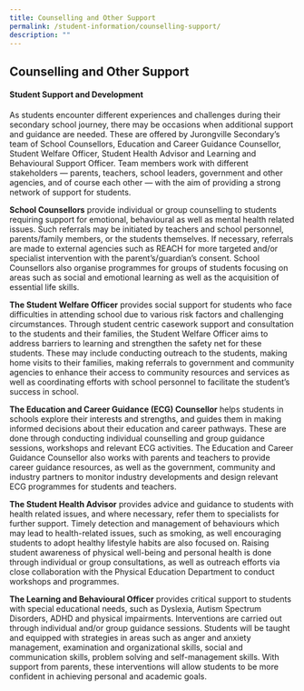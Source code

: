 ```yaml
---
title: Counselling and Other Support
permalink: /student-information/counselling-support/
description: ""
---
```


## Counselling and Other Support
#### Student Support and Development
As students encounter different experiences and challenges during their secondary school journey, there may be occasions when additional support and guidance are needed. These are offered by Jurongville Secondary’s team of School Counsellors, Education and Career Guidance Counsellor, Student Welfare Officer, Student Health Advisor and Learning and Behavioural Support Officer. Team members work with different stakeholders — parents, teachers, school leaders, government and other agencies, and of course each other — with the aim of providing a strong network of support for students.  

**School Counsellors** provide individual or group counselling to students requiring support for emotional, behavioural as well as mental health related issues. Such referrals may be initiated by teachers and school personnel, parents/family members, or the students themselves. If necessary, referrals are made to external agencies such as REACH for more targeted and/or specialist intervention with the parent’s/guardian’s consent. School Counsellors also organise programmes for groups of students focusing on areas such as social and emotional learning as well as the acquisition of essential life skills.

**The Student Welfare Officer** provides social support for students who face difficulties in attending school due to various risk factors and challenging circumstances. Through student centric casework support and consultation to the students and their families, the Student Welfare Officer aims to address barriers to learning and strengthen the safety net for these students. These may include conducting outreach to the students, making home visits to their families, making referrals to government and community agencies to enhance their access to community resources and services as well as coordinating efforts with school personnel to facilitate the student’s success in school.

**The Education and Career Guidance (ECG) Counsellor** helps students in schools explore their interests and strengths, and guides them in making informed decisions about their education and career pathways. These are done through conducting individual counselling and group guidance sessions, workshops and relevant ECG activities. The Education and Career Guidance Counsellor also works with parents and teachers to provide career guidance resources, as well as the government, community and industry partners to monitor industry developments and design relevant ECG programmes for students and teachers.

**The Student Health Advisor** provides advice and guidance to students with health related issues, and where necessary, refer them to specialists for further support. Timely detection and management of behaviours which may lead to health-related issues, such as smoking, as well encouraging students to adopt healthy lifestyle habits are also focused on. Raising student awareness of physical well-being and personal health is done through individual or group consultations, as well as outreach efforts via close collaboration with the Physical Education Department to conduct workshops and programmes.

**The Learning and Behavioural Officer** provides critical support to students with special educational needs, such as Dyslexia, Autism Spectrum Disorders, ADHD and physical impairments. Interventions are carried out through individual and/or group guidance sessions. Students will be taught and equipped with strategies in areas such as anger and anxiety management, examination and organizational skills, social and communication skills, problem solving and self-management skills. With support from parents, these interventions will allow students to be more confident in achieving personal and academic goals.
